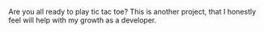 Are you all ready to play tic tac toe? This is another project, that I honestly feel will help with my growth as a developer. 
